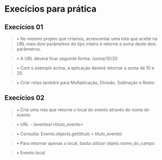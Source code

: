 # Execícios para prática

## Execícios 01

>• No mesmo projeto que criamos, acrescentar uma rota que aceite na URL mais dois parâmetros do tipo inteiro e retorne a soma deste dois parâmetros.

>• A URL deverá ficar seguinte forma: /soma/10/20

>• Com o exemplo acima, a aplicação deverá retornar a soma de 10 e 20.

>• Criar rotas também para Multiplicação, Divisão, Subtração e Resto. 

## Execícios 02

>• Crie uma rota que retorne o local do evento através do nome do evento

>• URL - /eventos/<titulo_evento>

>• Consulta: Evento.objects.get(titulo = titulo_evento)

>• Para retornar apenas o local, basta utilizar objeto.nome_do_campo

>• Evento.local 